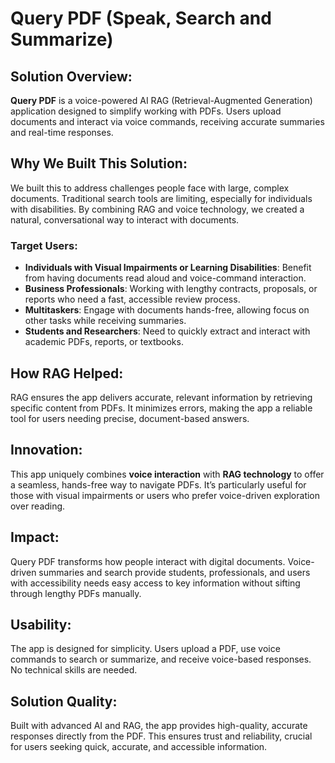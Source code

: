 # Query PDF (Speak, Search and Summarize)

## Solution Overview:
**Query PDF** is a voice-powered AI RAG (Retrieval-Augmented Generation) application designed to simplify working with PDFs. Users upload documents and interact via voice commands, receiving accurate summaries and real-time responses. 

## Why We Built This Solution:
We built this to address challenges people face with large, complex documents. Traditional search tools are limiting, especially for individuals with disabilities. By combining RAG and voice technology, we created a natural, conversational way to interact with documents.

### Target Users:
- **Individuals with Visual Impairments or Learning Disabilities**: Benefit from having documents read aloud and voice-command interaction.
- **Business Professionals**: Working with lengthy contracts, proposals, or reports who need a fast, accessible review process.
- **Multitaskers**: Engage with documents hands-free, allowing focus on other tasks while receiving summaries.
- **Students and Researchers**: Need to quickly extract and interact with academic PDFs, reports, or textbooks.

## How RAG Helped:
RAG ensures the app delivers accurate, relevant information by retrieving specific content from PDFs. It minimizes errors, making the app a reliable tool for users needing precise, document-based answers.

## Innovation:
This app uniquely combines **voice interaction** with **RAG technology** to offer a seamless, hands-free way to navigate PDFs. It’s particularly useful for those with visual impairments or users who prefer voice-driven exploration over reading.

## Impact:
Query PDF transforms how people interact with digital documents. Voice-driven summaries and search provide students, professionals, and users with accessibility needs easy access to key information without sifting through lengthy PDFs manually.

## Usability:
The app is designed for simplicity. Users upload a PDF, use voice commands to search or summarize, and receive voice-based responses. No technical skills are needed.

## Solution Quality:
Built with advanced AI and RAG, the app provides high-quality, accurate responses directly from the PDF. This ensures trust and reliability, crucial for users seeking quick, accurate, and accessible information.
